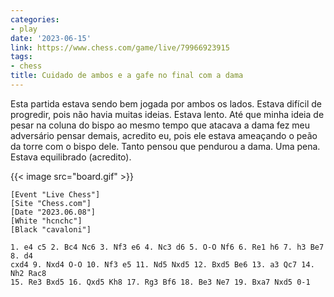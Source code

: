 ```yaml
---
categories:
- play
date: '2023-06-15'
link: https://www.chess.com/game/live/79966923915
tags:
- chess
title: Cuidado de ambos e a gafe no final com a dama
---
```


Esta partida estava sendo bem jogada por ambos os lados. Estava difícil de progredir, pois não havia muitas ideias. Estava lento. Até que minha ideia de pesar na coluna do bispo ao mesmo tempo que atacava a dama fez meu adversário pensar demais, acredito eu, pois ele estava ameaçando o peão da torre com o bispo dele. Tanto pensou que pendurou a dama. Uma pena. Estava equilibrado (acredito).

{{< image src="board.gif" >}}

```
[Event "Live Chess"]
[Site "Chess.com"]
[Date "2023.06.08"]
[White "hcnchc"]
[Black "cavaloni"]

1. e4 c5 2. Bc4 Nc6 3. Nf3 e6 4. Nc3 d6 5. O-O Nf6 6. Re1 h6 7. h3 Be7 8. d4
cxd4 9. Nxd4 O-O 10. Nf3 e5 11. Nd5 Nxd5 12. Bxd5 Be6 13. a3 Qc7 14. Nh2 Rac8
15. Re3 Bxd5 16. Qxd5 Kh8 17. Rg3 Bf6 18. Be3 Ne7 19. Bxa7 Nxd5 0-1
```



